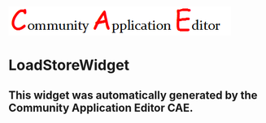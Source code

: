 ![CAE](https://github.com/CAE-Community-Application-Editor/application-ExampleApplication/blob/gh-pages/frontendComponent-LoadStoreWidget/img/logo.png)  

LoadStoreWidget
===================


This widget was automatically generated by the Community Application Editor CAE.  
---------------

